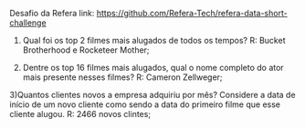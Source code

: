 Desafio da Refera 
link: https://github.com/Refera-Tech/refera-data-short-challenge
    


1) Qual foi os top 2 filmes mais alugados de todos os tempos?
R: Bucket Brotherhood e Rocketeer Mother;

2) Dentre os top 16 filmes mais alugados, qual o nome completo do ator mais presente nesses filmes?
R: Cameron Zellweger;

3)Quantos clientes novos a empresa adquiriu por mês? Considere a data de início de um novo cliente como sendo a data do primeiro filme que esse cliente alugou.
R: 2466 novos clintes; 
